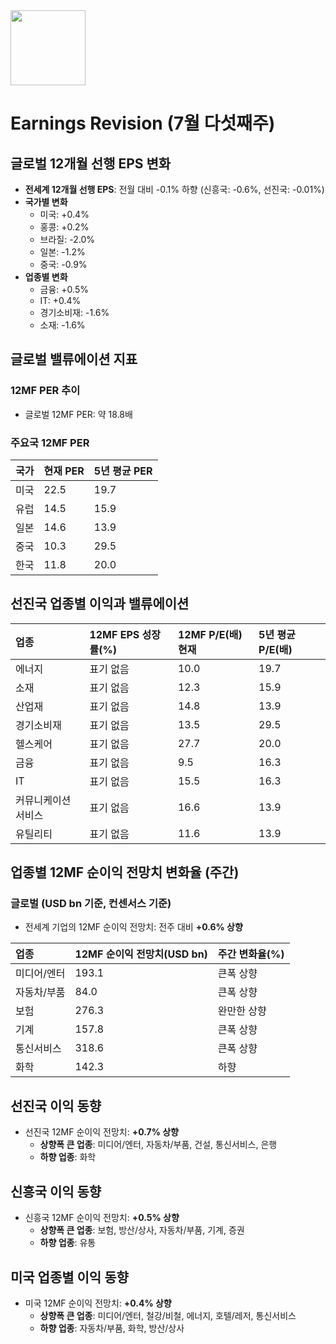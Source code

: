 <img src="https://r2cdn.perplexity.ai/pplx-full-logo-primary-dark%402x.png" class="logo" width="120"/>

# Earnings Revision (7월 다섯째주)

## 글로벌 12개월 선행 EPS 변화

- **전세계 12개월 선행 EPS**: 전월 대비 -0.1% 하향
(신흥국: -0.6%, 선진국: -0.01%)
- **국가별 변화**
    - 미국: +0.4%
    - 홍콩: +0.2%
    - 브라질: -2.0%
    - 일본: -1.2%
    - 중국: -0.9%
- **업종별 변화**
    - 금융: +0.5%
    - IT: +0.4%
    - 경기소비재: -1.6%
    - 소재: -1.6%


## 글로벌 밸류에이션 지표

### 12MF PER 추이

- 글로벌 12MF PER: 약 18.8배


### 주요국 12MF PER

| 국가 | 현재 PER | 5년 평균 PER |
| :-- | :-- | :-- |
| 미국 | 22.5 | 19.7 |
| 유럽 | 14.5 | 15.9 |
| 일본 | 14.6 | 13.9 |
| 중국 | 10.3 | 29.5 |
| 한국 | 11.8 | 20.0 |

## 선진국 업종별 이익과 밸류에이션

| 업종 | 12MF EPS 성장률(%) | 12MF P/E(배) 현재 | 5년 평균 P/E(배) |
| :-- | :-- | :-- | :-- |
| 에너지 | 표기 없음 | 10.0 | 19.7 |
| 소재 | 표기 없음 | 12.3 | 15.9 |
| 산업재 | 표기 없음 | 14.8 | 13.9 |
| 경기소비재 | 표기 없음 | 13.5 | 29.5 |
| 헬스케어 | 표기 없음 | 27.7 | 20.0 |
| 금융 | 표기 없음 | 9.5 | 16.3 |
| IT | 표기 없음 | 15.5 | 16.3 |
| 커뮤니케이션 서비스 | 표기 없음 | 16.6 | 13.9 |
| 유틸리티 | 표기 없음 | 11.6 | 13.9 |

## 업종별 12MF 순이익 전망치 변화율 (주간)

### 글로벌 (USD bn 기준, 컨센서스 기준)

- 전세계 기업의 12MF 순이익 전망치: 전주 대비 **+0.6% 상향**

| 업종 | 12MF 순이익 전망치(USD bn) | 주간 변화율(%) |
| :-- | :-- | :-- |
| 미디어/엔터 | 193.1 | 큰폭 상향 |
| 자동차/부품 | 84.0 | 큰폭 상향 |
| 보험 | 276.3 | 완만한 상향 |
| 기계 | 157.8 | 큰폭 상향 |
| 통신서비스 | 318.6 | 큰폭 상향 |
| 화학 | 142.3 | 하향 |

## 선진국 이익 동향

- 선진국 12MF 순이익 전망치: **+0.7% 상향**
    - **상향폭 큰 업종**: 미디어/엔터, 자동차/부품, 건설, 통신서비스, 은행
    - **하향 업종**: 화학


## 신흥국 이익 동향

- 신흥국 12MF 순이익 전망치: **+0.5% 상향**
    - **상향폭 큰 업종**: 보험, 방산/상사, 자동차/부품, 기계, 증권
    - **하향 업종**: 유통


## 미국 업종별 이익 동향

- 미국 12MF 순이익 전망치: **+0.4% 상향**
    - **상향폭 큰 업종**: 미디어/엔터, 철강/비철, 에너지, 호텔/레저, 통신서비스
    - **하향 업종**: 자동차/부품, 화학, 방산/상사



